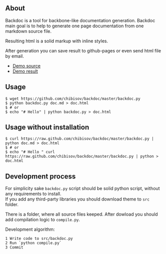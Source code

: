 ## About

Backdoc is a tool for backbone-like documentation generation.
Backdoc main goal is to help to generate one page documentation from one markdown source file.  

Resulting html is a solid markup with inline styles.  

After generation you can save result to github-pages or even send html file by email.

* [Demo source](https://raw.github.com/chibisov/backdoc/master/demo/demo.md)
* [Demo result](http://chibisov.github.io/backdoc/demo/demo.html)

## Usage

    $ wget https://github.com/chibisov/backdoc/master/backdoc.py
    $ python backdoc.py doc.md > doc.html
    $ # or
    $ echo "# Hello" | python backdoc.py > doc.html

## Usage without installation

    $ curl https://raw.github.com/chibisov/backdoc/master/backdoc.py | python doc.md > doc.html
    $ # or
    $ echo "# Hello " curl https://raw.github.com/chibisov/backdoc/master/backdoc.py | python > doc.html

## Development process

For simplicity sake `backdoc.py` script should be solid python script, without any requirements to install.  
If you add any third-party libraries you should download theme to `src` folder.  

There is a folder, where all source files keeped. After dowload you should add compilation logic to `compile.py`.

Development algorithm:

    1 Write code to src/backdoc.py
    2 Run `python compile.py`
    3 Commit